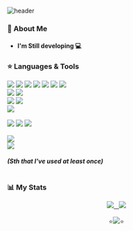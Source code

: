 ![header](https://capsule-render.vercel.app/api?type=rect&color=gradient&text=%20Hello!%20&height=150&fontSize=50&fontAlign=30&textBg=true&desc=I'm%20GukJang&&descSize=35&descAlign=67&descAlignY=52&animation=scaleIn)

### 👋 About Me
* #### I'm **Still** developing 💻<br>

### ⭐️ Languages & Tools
<img src="https://img.shields.io/badge/C-A8B9CC?style=flat-square&logo=c&logoColor=white"/></a>
<img src="https://img.shields.io/badge/Java-007396?style=flat-square&logo=Java&logoColor=white"/></a>
<img src="https://img.shields.io/badge/Python-3776AB?style=flat-square&logo=python&logoColor=white"/></a>
<img src="https://img.shields.io/badge/CSS-00AADC?&style=flat-square&logo=css3&logoColor=white"/></a>
<img src="https://img.shields.io/badge/HTML-E34F26?style=flat-square&logo=html5&logoColor=white"/></a>
<img src="https://img.shields.io/badge/JavaScript-F7DF1E?style=flat-square&logo=JavaScript&logoColor=white"/></a>
<img src="https://img.shields.io/badge/Node.js-339933?style=flat-square&logo=node.js&logoColor=white"/></a>
<br>
<img src="https://img.shields.io/badge/Ubuntu-E95420?style=flat-square&logo=ubuntu&logoColor=white"/></a>
<img src="https://img.shields.io/badge/Amazon_AWS-FF9900?style=flat-square&logo=amazon-aws&logoColor=white"/></a>
<br>
<img src="https://img.shields.io/badge/MySQL-4479A1?style=flat-square&logo=mysql&logoColor=white"/></a>
<img src="https://img.shields.io/badge/MongoDB-47A248?style=flat-square&logo=mongodb&logoColor=white"/></a>
<br>
<img src="https://img.shields.io/badge/Arduino-00979D?style=flat-square&logo=Arduino&logoColor=white"/></a>
<br><br>
<img src="https://aleen42.github.io/badges/src/photoshop.svg"/></a>
<img src="https://aleen42.github.io/badges/src/premiere.svg"/></a>
<img src="https://aleen42.github.io/badges/src/after_effects.svg"/></a>
<br><br>
<a href="https://solved.ac/gukjang">
    <img src="http://mazassumnida.wtf/api/mini/generate_badge?boj=gukjang" />
<br>
<a href="https://leetcode.com/gukjan9/">
    <img src="https://leetcode-stats-six.vercel.app/?username=gukjan9&theme=dark" />
  <!-- api/v2/ -->
 </a>

##### *(Sth that I've used at least once)*<br></br>

<!-- <img src="https://img.shields.io/badge/NodeJS-FA7343?style=for-the-badge&logo=JS&logoColor=white"/></a> -->

### 📊 My Stats
<!-- [![Top Langs](https://github-readme-stats.vercel.app/api/top-langs/?username=NASA-GukJang&langs_count=10&layout=compact)](https://github.com/anuraghazra/github-readme-stats)&nbsp;&nbsp;&nbsp;
<a href="https://solved.ac/gukjang1997"><img src="http://mazassumnida.wtf/api/v2/generate_badge?boj=gukjang1997" /></a> -->

<div align="center">
  <a href="https://github.com/anuraghazra/github-readme-stats">
    <img src="https://github-readme-stats.vercel.app/api/top-langs/?username=gukjan9&langs_count=10&layout=compact" />&nbsp;&nbsp;
  </a>
  <a href="https://github.com/anuraghazra/github-readme-stats">
    <img src="https://github-readme-stats.vercel.app/api/wakatime?username=GukJang&layout=compact" />
  </a>
</div>

<br>
<div align="center">
  ⭐️<img src="https://img.shields.io/badge/NASA-004088?style=for-the-badge&logo=NASA&logoColor=white"/></a>⭐️
</div>

<!-- <img src="https://img.shields.io/badge/Kotlin-7F52FF?style=flat-square&logo=Kotlin&logoColor=white"/></a> -->
<!-- <img src="https://img.shields.io/badge/Swift-FA7343?style=flat-square&logo=Swift&logoColor=white"/></a> -->
<!-- <img src="https://img.shields.io/badge/Android-3DDC84?style=flat-square&logo=android&logoColor=white"/></a> -->
<!-- <img src="https://img.shields.io/badge/Ardroid_Studio-3DDC84?style=flat-square&logo=android-studio&logoColor=white"/></a> -->
<!-- <img src="https://img.shields.io/badge/Xcode-147EFB?style=flat-square&logo=Xcode&logoColor=white"/></a> -->
